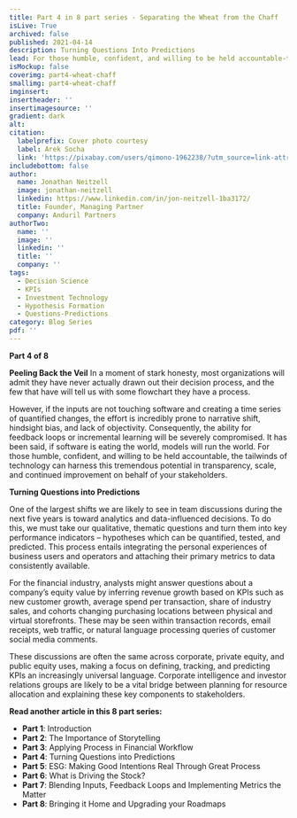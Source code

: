 ```yaml
---
title: Part 4 in 8 part series - Separating the Wheat from the Chaff
isLive: True
archived: false
published: 2021-04-14 
description: Turning Questions Into Predictions
lead: For those humble, confident, and willing to be held accountable-the tailwinds of technology can harness this tremendous potential in transparency, scale, and continued improvement on behalf of your stakeholders.
isMockup: false
coverimg: part4-wheat-chaff
smallimg: part4-wheat-chaff
imginsert: 
insertheader: ''
insertimagesource: ''
gradient: dark
alt: 
citation:
  labelprefix: Cover photo courtesy 
  label: Arek Socha
  link: 'https://pixabay.com/users/qimono-1962238/?utm_source=link-attribution&utm_medium=referral&utm_campaign=image&utm_content=1872665'
includebottom: false
author: 
  name: Jonathan Neitzell
  image: jonathan-neitzell
  linkedin: https://www.linkedin.com/in/jon-neitzell-1ba3172/
  title: Founder, Managing Partner
  company: Anduril Partners
authorTwo:
  name: ''
  image: ''
  linkedin: ''
  title: ''
  company: ''
tags: 
  - Decision Science
  - KPIs
  - Investment Technology
  - Hypothesis Formation
  - Questions-Predictions
category: Blog Series
pdf: ''
---
```


**Part 4 of 8**

**Peeling Back the Veil** 
In a moment of stark honesty, most organizations will admit they have never actually drawn out their decision process, and the few that have will tell us with some flowchart they have a process. 

However, if the inputs are not touching software and creating a time series of quantified changes, the effort is incredibly prone to narrative shift, hindsight bias, and lack of objectivity. Consequently, the ability for feedback loops or incremental learning will be severely compromised. It has been said, if software is eating the world, models will run the world. For those humble, confident, and willing to be held accountable, the tailwinds of technology can harness this tremendous potential in transparency, scale, and continued improvement on behalf of your stakeholders. 

**Turning Questions into Predictions** 

One of the largest shifts we are likely to see in team discussions during the next five years is toward analytics and data-influenced decisions. To do this, we must take our qualitative, thematic questions and turn them into key performance indicators – hypotheses which can be quantified, tested, and predicted. This process entails integrating the personal experiences of business users and operators and attaching their primary metrics to data consistently available. 

For the financial industry, analysts might answer questions about a company’s equity value by inferring revenue growth based on KPIs such as new customer growth, average spend per transaction, share of industry sales, and cohorts changing purchasing locations between physical and virtual storefronts. These may be seen within transaction records, email receipts, web traffic, or natural language processing queries of customer social media comments. 

These discussions are often the same across corporate, private equity, and public equity uses, making a focus on defining, tracking, and predicting KPIs an increasingly universal language. Corporate intelligence and investor relations groups are likely to be a vital bridge between planning for resource allocation and explaining these key components to stakeholders. 

**Read another article in this 8 part series:**

<ul>
<li><span><strong>Part 1</strong></span>: <nuxt-link to="/articles/separating-the-wheat-from-the-chaff-series-introduction">Introduction</nuxt-link></li>
<li><span><strong>Part 2</strong></span>: <nuxt-link to="/articles/separating-the-wheat-from-the-chaff-series-the-importance-of-storytelling">The Importance of Storytelling</nuxt-link></li>
<li><span><strong>Part 3</strong></span>: <nuxt-link to="/articles/separating-the-wheat-from-the-chaff-series-financial-workflow">Applying Process in Financial Workflow</nuxt-link></li>
<li><span><strong>Part 4</strong></span>: <nuxt-link to="/articles/separating-the-wheat-from-the-chaff-series-questions-into-predictions">Turning Questions into Predictions</nuxt-link></li>
<li><span><strong>Part 5</strong></span>: <nuxt-link to="/articles/separating-the-wheat-from-the-chaff-series-ESG-making-good-intentions-real-through-great-process">ESG: Making Good Intentions Real Through Great Process</nuxt-link></li></li>
<li><span><strong>Part 6</strong></span>: <nuxt-link to="/articles/separating-the-wheat-from-the-chaff-series-what-is-driving-the-stock">What is Driving the Stock?</nuxt-link></li></li>
<li><span><strong>Part 7</strong></span>: <nuxt-link to="/articles/separating-the-wheat-from-the-chaff-series-blending-inputs-and-feedback-loops">Blending Inputs, Feedback Loops and Implementing Metrics the Matter</nuxt-link></li></li>
<li><span><strong>Part 8</strong></span>: <nuxt-link to="/articles/separating-the-wheat-from-the-chaff-series-upgrading-your-roadmap">Bringing it Home and Upgrading your Roadmaps</nuxt-link></li></li>
</ul>
